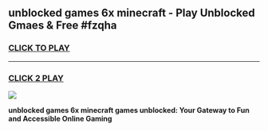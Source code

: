 
## unblocked games 6x minecraft - Play Unblocked Gmaes & Free #fzqha
<h3>
<a href="https://premium.freeplayer.one?title=unblocked_games_6x_minecraft&ref=01M">CLICK TO PLAY</a></h3>
<hr>

<h3>
<a href="https://premium.freeplayer.one?title=unblocked_games_6x_minecraft&ref=01M">CLICK 2 PLAY</a>
  
</h3>

<a href="https://premium.freeplayer.one?title=unblocked_games_6x_minecraft&ref=01M"><img src="https://clearcache.store/games.png"></a>


**unblocked games 6x minecraft games unblocked: Your Gateway to Fun and Accessible Online Gaming**
